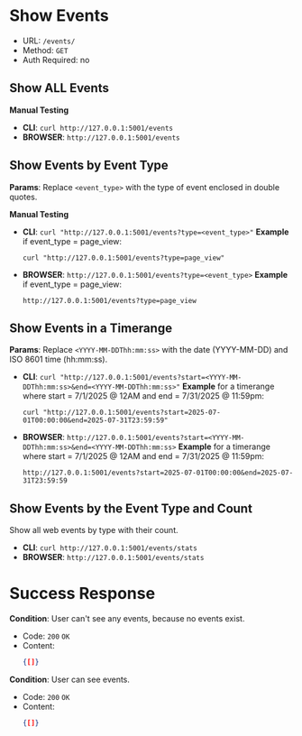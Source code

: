 # Show Events
- URL: ``` /events/ ```
- Method: ``` GET ```
- Auth Required: no

## Show ALL Events
**Manual Testing**
- **CLI**: ``` curl http://127.0.0.1:5001/events ```
- **BROWSER**: ``` http://127.0.0.1:5001/events ```

## Show Events by Event Type
**Params**: Replace ``` <event_type> ``` with the type of event enclosed in double quotes.

**Manual Testing**
- **CLI**: ``` curl "http://127.0.0.1:5001/events?type=<event_type>" ```
**Example** if event_type = page_view: 
    ``` 
    curl "http://127.0.0.1:5001/events?type=page_view" 
    ```

- **BROWSER**: ``` http://127.0.0.1:5001/events?type=<event_type> ```
**Example** if event_type = page_view: 
    ``` 
    http://127.0.0.1:5001/events?type=page_view 
    ```

## Show Events in a Timerange
**Params**: Replace ``` <YYYY-MM-DDThh:mm:ss> ``` with the date (YYYY-MM-DD) and ISO 8601 time (hh:mm:ss).

- **CLI**: ``` curl "http://127.0.0.1:5001/events?start=<YYYY-MM-DDThh:mm:ss>&end=<YYYY-MM-DDThh:mm:ss>" ```
**Example** for a timerange  where start = 7/1/2025 @ 12AM and end = 7/31/2025 @ 11:59pm: 
    ``` 
    curl "http://127.0.0.1:5001/events?start=2025-07-01T00:00:00&end=2025-07-31T23:59:59" 
    ```

- **BROWSER**: ``` http://127.0.0.1:5001/events?start=<YYYY-MM-DDThh:mm:ss>&end=<YYYY-MM-DDThh:mm:ss> ```
**Example** for a timerange  where start = 7/1/2025 @ 12AM and end = 7/31/2025 @ 11:59pm: 
   ``` 
   http://127.0.0.1:5001/events?start=2025-07-01T00:00:00&end=2025-07-31T23:59:59 
   ```

## Show Events by the Event Type and Count 
Show all web events by type with their count.

- **CLI**: ``` curl http://127.0.0.1:5001/events/stats ```
- **BROWSER**: ``` http://127.0.0.1:5001/events/stats ```

# Success Response
**Condition**: User can't see any events, because no events exist.
- Code: ```200``` ```OK```
- Content:
    ```json 
    {[]} 
    ```

**Condition**: User can see events.
- Code: ```200``` ```OK```
- Content: 
    ```json 
    {[]} 
    ```